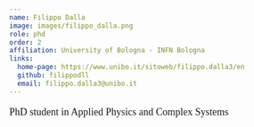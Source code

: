 ```yaml
---
name: Filippo Dalla
image: images/filippo_dalla.png
role: phd
order: 2
affiliation: University of Bologna - INFN Bologna
links:
  home-page: https://www.unibo.it/sitoweb/filippo.dalla3/en
  github: filippodll
  email: filippo.dalla3@unibo.it
---
```


<p style="font-family: 'Georgia', serif; font-size: 18px;">
PhD student in Applied Physics and Complex Systems
</p>
